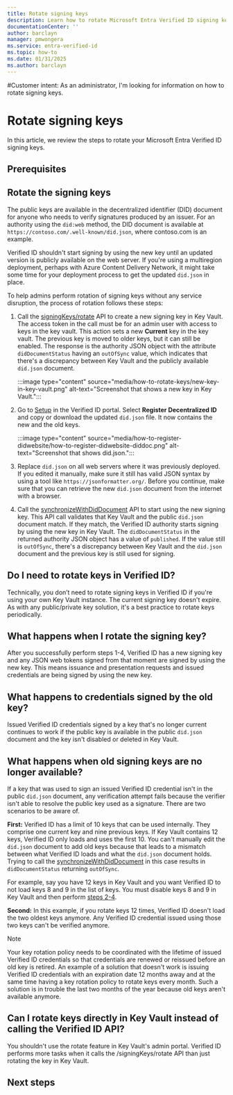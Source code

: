 ```yaml
---
title: Rotate signing keys
description: Learn how to rotate Microsoft Entra Verified ID signing keys.
documentationCenter: ''
author: barclayn
manager: pmwongera
ms.service: entra-verified-id
ms.topic: how-to
ms.date: 01/31/2025
ms.author: barclayn
---
```


#Customer intent: As an administrator, I'm looking for information on how to rotate signing keys.

# Rotate signing keys

In this article, we review the steps to rotate your Microsoft Entra Verified ID signing keys.

## Prerequisites


## Rotate the signing keys

The public keys are available in the decentralized identifier (DID) document for anyone who needs to verify signatures produced by an issuer. For an authority using the `did:web` method, the DID document is available at `https://contoso.com/.well-known/did.json`, where contoso.com is an example.

Verified ID shouldn't start signing by using the new key until an updated version is publicly available on the web server. If you're using a multiregion deployment, perhaps with Azure Content Delivery Network, it might take some time for your deployment process to get the updated `did.json` in place.

To help admins perform rotation of signing keys without any service disruption, the process of rotation follows these steps:

1. Call the [signingKeys/rotate](admin-api.md#rotate-signing-key) API to create a new signing key in Key Vault. The access token in the call must be for an admin user with access to keys in the key vault. This action sets a new **Current** key in the key vault. The previous key is moved to older keys, but it can still be enabled. The response is the authority JSON object with the attribute `didDocumentStatus` having an `outOfSync` value, which indicates that there's a discrepancy between Key Vault and the publicly available `did.json` document.

    :::image type="content" source="media/how-to-rotate-keys/new-key-in-key-vault.png" alt-text="Screenshot that shows a new key in Key Vault.":::
1. Go to [Setup](https://entra.microsoft.com/#view/Microsoft_AAD_DecentralizedIdentity/SetupBlade) in the Verified ID portal. Select **Register Decentralized ID** and copy or download the updated `did.json` file. It now contains the new and the old keys.

    :::image type="content" source="media/how-to-register-didwebsite/how-to-register-didwebsite-diddoc.png" alt-text="Screenshot that shows did.json.":::
1. Replace `did.json` on all web servers where it was previously deployed. If you edited it manually, make sure it still has valid JSON syntax by using a tool like `https://jsonformatter.org/`. Before you continue, make sure that you can retrieve the new `did.json` document from the internet with a browser.

1. Call the [synchronizeWithDidDocument](admin-api.md#synchronize-with-did-document) API to start using the new signing key. This API call validates that Key Vault and the public `did.json` document match. If they match, the Verified ID authority starts signing by using the new key in Key Vault. The `didDocumentStatus` in the returned authority JSON object has a value of `published`. If the value still is `outOfSync`, there's a discrepancy between Key Vault and the `did.json` document and the previous key is still used for signing.

## Do I need to rotate keys in Verified ID?

Technically, you don’t need to rotate signing keys in Verified ID if you're using your own Key Vault instance. The current signing key doesn't expire. As with any public/private key solution, it's a best practice to rotate keys periodically.

## What happens when I rotate the signing key?

After you successfully perform steps 1-4, Verified ID has a new signing key and any JSON web tokens signed from that moment are signed by using the new key. This means issuance and presentation requests and issued credentials are being signed by using the new key.

## What happens to credentials signed by the old key?

Issued Verified ID credentials signed by a key that's no longer current continues to work if the public key is available in the public `did.json` document and the key isn't disabled or deleted in Key Vault.

## What happens when old signing keys are no longer available?

If a key that was used to sign an issued Verified ID credential isn't in the public `did.json` document, any verification attempt fails because the verifier isn't able to resolve the public key used as a signature. There are two scenarios to be aware of.

**First:** Verified ID has a limit of 10 keys that can be used internally. They comprise one current key and nine previous keys. If Key Vault contains 12 keys, Verified ID only loads and uses the first 10. You can't manually edit the `did.json` document to add old keys because that leads to a mismatch between what Verified ID loads and what the `did.json` document holds. Trying to call the [synchronizeWithDidDocument](admin-api.md#synchronize-with-did-document) in this case results in `didDocumentStatus` returning `outOfSync`.

For example, say you have 12 keys in Key Vault and you want Verified ID to not load keys 8 and 9 in the list of keys. You must disable keys 8 and 9 in Key Vault and then perform [steps 2-4](#rotate-the-signing-keys).

**Second:** In this example, if you rotate keys 12 times, Verified ID doesn't load the two oldest keys anymore. Any Verified ID credential issued using those two keys can't be verified anymore.

>[!NOTE]
> Your key rotation policy needs to be coordinated with the lifetime of issued Verified ID credentials so that credentials are renewed or reissued before an old key is retired. An example of a solution that doesn't work is issuing Verified ID credentials with an expiration date 12 months away and at the same time having a key rotation policy to rotate keys every month. Such a solution is in trouble the last two months of the year because old keys aren't available anymore.

## Can I rotate keys directly in Key Vault instead of calling the Verified ID API?

You shouldn't use the rotate feature in Key Vault's admin portal. Verified ID performs more tasks when it calls the /signingKeys/rotate API than just rotating the key in Key Vault.

## Next steps
